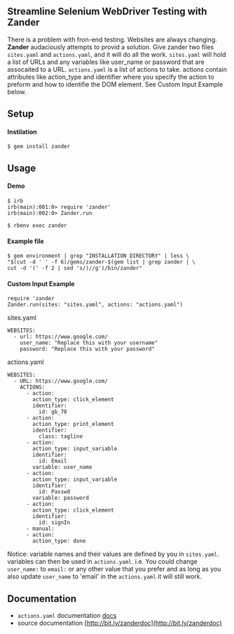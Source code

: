 Streamline Selenium WebDriver Testing with Zander
---
There is a problem with fron-end testing. Websites are always changing. **Zander** audaciously 
attempts to provid a solution. Give zander two files `sites.yaml` and `actions.yaml`, and 
it will do all the work. `sites.yaml` will hold a list of URLs and any variables like user_name or password
that are assocaited to a URL. `actions.yaml` is a list of actions to take. 
actions contain attributes like action_type and identifier where you specify 
the action to preform and how to identifie the DOM element.
See Custom Input Example below.

Setup
---
#### Instilation
    $ gem install zander

Usage
---
#### Demo 
	$ irb
	irb(main):001:0> require 'zander'
	irb(main):002:0> Zander.run
 
`$ rbenv exec zander`
	
#### Example file
	$ gem environment | grep "INSTALLATION DIRECTORY" | less \
	"$(cut -d ' ' -f 6)/gems/zander-$(gem list | grep zander | \
	cut -d '(' -f 2 | sed 's/)//g')/bin/zander"

#### Custom Input Example
    require 'zander
    Zander.run(sites: "sites.yaml", actions: "actions.yaml")

sites.yaml

    WEBSITES:
      - url: https://www.google.com/
        user_name: "Replace this with your username"
        password: "Replace this with your password"


actions.yaml
	
    WEBSITES:
	  - URL: https://www.google.com/
	    ACTIONS:
	      - action:
	        action_type: click_element
	        identifier:
	          id: gb_70
	      - action:
	        action_type: print_element
	        identifier:
	          class: tagline
	      - action:
	        action_type: input_variable
	        identifier:
	          id: Email
	        variable: user_name
	      - action:
	        action_type: input_variable
	        identifier:
	          id: Passwd
	        variable: password
	      - action:
	        action_type: click_element
	        identifier:
	          id: signIn
	      - manual:
	      - action:
	        action_type: done

Notice: variable names and their values are defined by you in `sites.yaml`. 
variables can then be used in `actions.yaml`. i.e. You could change `user_name:` 
to `email:` or any other value that you prefer and as long as you also 
update `user_name` to 'email' in the `actions.yaml` it will still work.

Documentation
---
* `actions.yaml` documentation [docs](http://)
* source documentation [http://bit.ly/zanderdoc](http://bit.ly/zanderdoc)